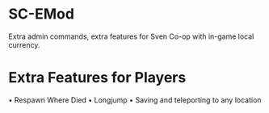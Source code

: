 # SC-EMod
Extra admin commands, extra features for Sven Co-op with in-game local currency.

# Extra Features for Players
• Respawn Where Died
• Longjump
• Saving and teleporting to any location
